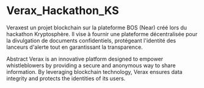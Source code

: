 # Verax_Hackathon_KS
Veraxest un projet blockchain sur la plateforme BOS (Near) créé lors du hackathon Kryptosphère. Il vise à fournir une plateforme décentralisée pour la divulgation de documents confidentiels, protégeant l'identité des lanceurs d'alerte tout en garantissant la transparence. 

Abstract
Verax is an innovative platform designed to empower whistleblowers by providing a secure and anonymous way to share information. By leveraging blockchain technology, Verax ensures data integrity and protects the identities of its users.

